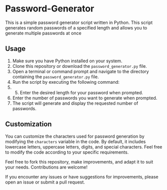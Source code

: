 # Password-Generator

This is a simple password generator script written in Python. This script generates random passwords of a specified length and allows you to generate multiple passwords at once

## Usage

1. Make sure you have Python installed on your system.
2. Clone this repository or download the `password_generator.py` file.
3. Open a terminal or command prompt and navigate to the directory containing the `password_generator.py` file.
4. Run the script by executing the following command:
5. 5. Enter the desired length for your password when prompted.
6. Enter the number of passwords you want to generate when prompted.
7. The script will generate and display the requested number of passwords.

## Customization

You can customize the characters used for password generation by modifying the `characters` variable in the code. By default, it includes lowercase letters, uppercase letters, digits, and special characters. Feel free to modify the code according to your specific requirements.


Feel free to fork this repository, make improvements, and adapt it to suit your needs. Contributions are welcome!

If you encounter any issues or have suggestions for improvements, please open an issue or submit a pull request.
